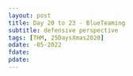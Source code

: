 ```yaml
---
layout: post
title: Day 20 to 23 - BlueTeaming 
subtitle: defensive perspective
tags: [THM, 25DaysXmas2020]
odate: -05-2022
fdate: 
pdate: 
---
```

